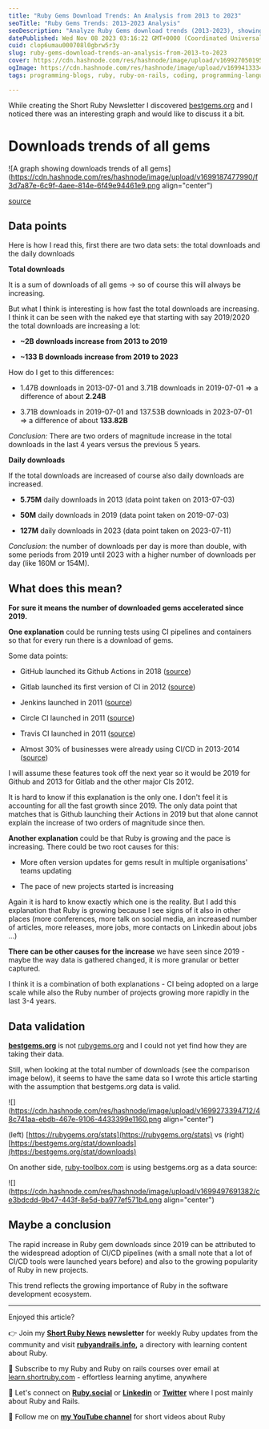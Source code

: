 ```yaml
---
title: "Ruby Gems Download Trends: An Analysis from 2013 to 2023"
seoTitle: "Ruby Gems Trends: 2013-2023 Analysis"
seoDescription: "Analyze Ruby Gems download trends (2013-2023), showing rapid growth from 2019, likely linked to CI/CD adoption and Ruby's rising popularity"
datePublished: Wed Nov 08 2023 03:16:22 GMT+0000 (Coordinated Universal Time)
cuid: clop6umau000708l0gbrw5r3y
slug: ruby-gems-download-trends-an-analysis-from-2013-to-2023
cover: https://cdn.hashnode.com/res/hashnode/image/upload/v1699270501957/e58a4923-cffa-41b1-915d-a697e4460d36.png
ogImage: https://cdn.hashnode.com/res/hashnode/image/upload/v1699413334318/4bb7097c-0ff5-4562-9b84-99f0f857e299.png
tags: programming-blogs, ruby, ruby-on-rails, coding, programming-languages

---
```


While creating the Short Ruby Newsletter I discovered [bestgems.org](https://bestgems.org) and I noticed there was an interesting graph and would like to discuss it a bit.

# Downloads trends of all gems

![A graph showing downloads trends of all gems](https://cdn.hashnode.com/res/hashnode/image/upload/v1699187477990/f3d7a87e-6c9f-4aee-814e-6f49e94461e9.png align="center")

[source](https://bestgems.org/stat/downloads)

## Data points

Here is how I read this, first there are two data sets: the total downloads and the daily downloads

**Total downloads**

It is a sum of downloads of all gems -&gt; so of course this will always be increasing.

But what I think is interesting is how fast the total downloads are increasing. I think it can be seen with the naked eye that starting with say 2019/2020 the total downloads are increasing a lot:

* **~2B downloads increase from 2013 to 2019**
    
* **~133 B downloads increase from 2019 to 2023**
    

How do I get to this differences:

* 1.47B downloads in 2013-07-01 and 3.71B downloads in 2019-07-01 =&gt; a difference of about **2.24B**
    
* 3.71B downloads in 2019-07-01 and 137.53B downloads in 2023-07-01 =&gt; a difference of about **133.82B**
    

*Conclusion:* There are two orders of magnitude increase in the total downloads in the last 4 years versus the previous 5 years.

**Daily downloads**

If the total downloads are increased of course also daily downloads are increased.

* **5.75M** daily downloads in 2013 (data point taken on 2013-07-03)
    
* **50M** daily downloads in 2019 (data point taken on 2019-07-03)
    
* **127M** daily downloads in 2023 (data point taken on 2023-07-11)
    

*Conclusion*: the number of downloads per day is more than double, with some periods from 2019 until 2023 with a higher number of downloads per day (like 160M or 154M).

## What does this mean?

**For sure it means the number of downloaded gems accelerated since 2019.**

**One explanation** could be running tests using CI pipelines and containers so that for every run there is a download of gems.

Some data points:

* GitHub launched its Github Actions in 2018 ([source](https://resources.github.com/devops/tools/automation/actions/#))
    
* Gitlab launched its first version of CI in 2012 ([source](https://handbook.gitlab.com/handbook/company/history/#2012-gitlabcom))
    
* Jenkins launched in 2011 ([source](https://www.cloudbees.com/jenkins/what-is-jenkins))
    
* Circle CI launched in 2011 ([source](https://circleci.com/careers/))
    
* Travis CI launched in 2011 ([source](https://www.travis-ci.com/about-us/))
    
* Almost 30% of businesses were already using CI/CD in 2013-2014 ([source](https://www.apexon.com/blog/the-road-to-cicd-a-short-history-of-agile-development/))
    

I will assume these features took off the next year so it would be 2019 for Github and 2013 for Gitlab and the other major CIs 2012.

It is hard to know if this explanation is the only one. I don't feel it is accounting for all the fast growth since 2019. The only data point that matches that is Github launching their Actions in 2019 but that alone cannot explain the increase of two orders of magnitude since then.

**Another explanation** could be that Ruby is growing and the pace is increasing. There could be two root causes for this:

* More often version updates for gems result in multiple organisations' teams updating
    
* The pace of new projects started is increasing
    

Again it is hard to know exactly which one is the reality. But I add this explanation that Ruby is growing because I see signs of it also in other places (more conferences, more talk on social media, an increased number of articles, more releases, more jobs, more contacts on Linkedin about jobs ...)

**There can be other causes for the increase** we have seen since 2019 - maybe the way data is gathered changed, it is more granular or better captured.

I think it is a combination of both explanations - CI being adopted on a large scale while also the Ruby number of projects growing more rapidly in the last 3-4 years.

## Data validation

[**bestgems.org**](https://bestgems.org) is not [rubygems.org](https://rubygems.org) and I could not yet find how they are taking their data.

Still, when looking at the total number of downloads (see the comparison image below), it seems to have the same data so I wrote this article starting with the assumption that bestgems.org data is valid.

![](https://cdn.hashnode.com/res/hashnode/image/upload/v1699273394712/48c741aa-ebdb-467e-9106-4433399e1160.png align="center")

(left) [https://rubygems.org/stats](https://rubygems.org/stats) vs (right) [https://bestgems.org/stat/downloads](https://bestgems.org/stat/downloads)

On another side, [ruby-toolbox.com](https://www.ruby-toolbox.com/pages/docs/features/historical_rubygem_download_data) is using bestgems.org as a data source:

![](https://cdn.hashnode.com/res/hashnode/image/upload/v1699497691382/ce3bdcdd-9b47-443f-8e5d-ba977ef571b4.png align="center")

## Maybe a conclusion

The rapid increase in Ruby gem downloads since 2019 can be attributed to the widespread adoption of CI/CD pipelines (with a small note that a lot of CI/CD tools were launched years before) and also to the growing popularity of Ruby in new projects.

This trend reflects the growing importance of Ruby in the software development ecosystem.

---

Enjoyed this article?

👉 Join my [**Short Ruby News**](https://shortruby.com/) **newsletter** for weekly Ruby updates from the community and visit [**rubyandrails.info**](http://rubyandrails.info)**,** a directory with learning content about Ruby.

👐 Subscribe to my Ruby and Ruby on rails courses over email at [learn.shortruby.com](https://learn.shortruby.com) - effortless learning anytime, anywhere

🤝 Let's connect on [**Ruby.social**](https://ruby.social/@lucian) or [**Linkedin**](https://linkedin.com/in/lucianghinda) or [**Twitter**](https://x.com/lucianghinda) where I post mainly about Ruby and Rails.

🎥 Follow me on [**my YouTube channel**](https://www.youtube.com/@shortruby) for short videos about Ruby